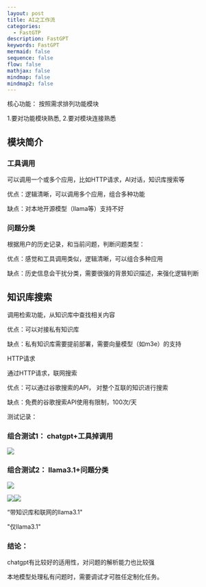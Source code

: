 ```yaml
---
layout: post
title: AI之工作流
categories:
  - FastGTP
description: FastGPT
keywords: FastGPT
mermaid: false
sequence: false
flow: false
mathjax: false
mindmap: false
mindmap2: false
---
```


核心功能： 按照需求排列功能模块

1.要对功能模块熟悉, 2.要对模块连接熟悉

## 模块简介

### 工具调用

可以调用一个或多个应用，比如HTTP请求，AI对话，知识库搜索等

优点：逻辑清晰，可以调用多个应用，组合多种功能

缺点：对本地开源模型（llama等）支持不好

### 问题分类

根据用户的历史记录，和当前问题，判断问题类型：

优点：感觉和工具调用类似，逻辑清晰，可以组合多种应用

缺点：历史信息会干扰分类，需要很强的背景知识描述，来强化逻辑判断

## 知识库搜索

调用检索功能，从知识库中查找相关内容

优点：可以对接私有知识库

缺点：私有知识库需要提前部署，需要向量模型（如m3e）的支持

  

HTTP请求

通过HTTP请求，联网搜索

优点：可以通过谷歌搜索的API， 对整个互联的知识进行搜索

缺点：免费的谷歌搜索API使用有限制，100次/天

  

  

测试记录：

  

### 组合测试1： chatgpt+工具掉调用

![](https://u70f9ugeqz.feishu.cn/space/api/box/stream/download/asynccode/?code=YWMwM2I2NzY3ZjJlOWU2ZGRmNDQ2MGJmNjUxMGM4ZGRfTWNVT3Z0R2tmN3ZCRUtWeThqNmdtWFZCUE5JOTNhajFfVG9rZW46RUNZdmI0bzIzb0JKYjd4czQ3S2NUcG9EbnhnXzE3MjU4OTY3MDY6MTcyNTkwMDMwNl9WNA)

### 组合测试2： llama3.1+问题分类

![](https://u70f9ugeqz.feishu.cn/space/api/box/stream/download/asynccode/?code=NmZmYjVhYmFmODZiZmZhZWFmN2U0NWRmMDlmZmIxNDBfRVRqYUNwYXVMMGpJYVhzUUdIQUwxbEpOZXlzSk92UGJfVG9rZW46RldxdGJ0R1NTbzlwaGh4dG1Ec2N0b2hqbmxmXzE3MjU4OTY3MDY6MTcyNTkwMDMwNl9WNA)

![](https://u70f9ugeqz.feishu.cn/space/api/box/stream/download/asynccode/?code=OTU4YjRkN2MyY2MzMDE0NzA1ZjQxNWQ2MjRhMGM5NmZfQXkyd2dONE9FRmtZazd1SnR3d2ZGUzhPNkZBMVRPRUNfVG9rZW46VzNtaWI1clVWb3hGa0t4MnJwaWNEZVhJbmpoXzE3MjU4OTY3MDY6MTcyNTkwMDMwNl9WNA)![](https://u70f9ugeqz.feishu.cn/space/api/box/stream/download/asynccode/?code=MTI0MjNiMTA3MjBkMmJkY2NjYzhkMGEzOTg1OWNiNjdfV3o3TE80NG55V2VwUWFzYzhwNEhkVU42ZUNhSnhRUTdfVG9rZW46RnNDQWI0aEoxb2VKYmh4cTNwY2N0RURObmhkXzE3MjU4OTY3MDY6MTcyNTkwMDMwNl9WNA)

“带知识库和联网的llama3.1"

"仅llama3.1"

  

### 结论：

chatgpt有比较好的适用性，对问题的解析能力也比较强

本地模型处理私有问题时，需要调试才可胜任定制化任务。